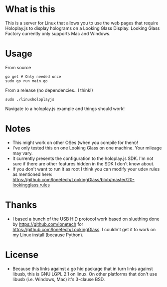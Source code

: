 # What is this

This is a server for Linux that allows you to use the web pages that require Holoplay.js to display holograms on a Looking Glass Display. Looking Glass Factory currently only supports Mac and Windows.

# Usage

From source
```
go get # Only needed once
sudo go run main.go
```

From a release (no dependencies.. I think!)
```
sudo ./linuxholoplayjs
```

Navigate to a holoplay.js example and things should work!

# Notes

- This might work on other OSes (when you compile for them)!
- I've only tested this on one Looking Glass on one machine. Your mileage may vary.
- It currently presents the configuration to the holoplay.js SDK. I'm not sure if there are other features hidden in the SDK I don't know about.
- If you don't want to run it as root I think you can modify your udev rules as mentioned here: https://github.com/lonetech/LookingGlass/blob/master/20-lookingglass.rules

# Thanks

- I based a bunch of the USB HID protocol work based on sluething done by https://github.com/lonetech for https://github.com/lonetech/LookingGlass. I couldn't get it to work on my Linux install (because Python).

# License

- Because this links against a go hid package that in turn links against libusb, this is GNU LGPL 2.1 on linux. On other platforms that don't use libusb (i.e. Windows, Mac) it's 3-clause BSD. 
